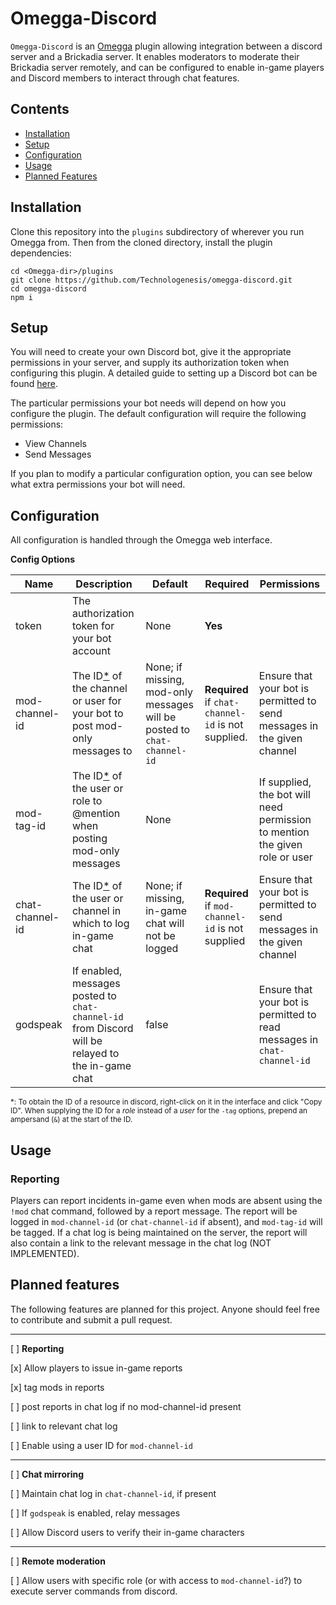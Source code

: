 # Omegga-Discord

`Omegga-Discord` is an [Omegga](https://github.com/brickadia-community/omegga) plugin
allowing integration between a discord server and a Brickadia server.  It enables
moderators to moderate their Brickadia server remotely, and can be configured to enable
in-game players and Discord members to interact through chat features.

## Contents

- [Installation](#installation)
- [Setup](#setup)
- [Configuration](#configuration)
- [Usage](#usage)
- [Planned Features](#planned-features)

## Installation

Clone this repository into the `plugins` subdirectory of wherever you run Omegga from. Then from the cloned directory,
install the plugin dependencies:
```
cd <Omegga-dir>/plugins
git clone https://github.com/Technologenesis/omegga-discord.git
cd omegga-discord
npm i
```

## Setup

You will need to create your own Discord bot, give it the appropriate permissions in your server, and supply its
authorization token when configuring this plugin.  A detailed guide to setting up a Discord bot can be found
[here](https://discordpy.readthedocs.io/en/latest/discord.html).

The particular permissions your bot needs will depend on how you configure the plugin.  The default configuration will
require the following permissions:

- View Channels
- Send Messages

If you plan to modify a particular configuration option, you can see below what extra permissions your bot will need.

## Configuration

All configuration is handled through the Omegga web interface.

**Config Options**

| Name  | Description | Default | Required | Permissions |
|-------|-------------|---------|----------|-------------|
| token | The authorization token for your bot account | None | **Yes**
| mod-channel-id | The ID[*](#discordids) of the channel or user for your bot to post mod-only messages to | None; if missing, mod-only messages will be posted to `chat-channel-id` | **Required** if `chat-channel-id` is not supplied. | Ensure that your bot is permitted to send messages in the given channel
| mod-tag-id | The ID[*](#discordids) of the user or role to @mention when posting mod-only messages | None | | If supplied, the bot will need permission to mention the given role or user
| chat-channel-id | The ID[*](discordids) of the user or channel in which to log in-game chat | None; if missing, in-game chat will not be logged | **Required** if `mod-channel-id` is not supplied | Ensure that your bot is permitted to send messages in the given channel
| godspeak | If enabled, messages posted to `chat-channel-id` from Discord will be relayed to the in-game chat | false | | Ensure that your bot is permitted to read messages in `chat-channel-id`

<sup><a name="discordids">*</a>: To obtain the ID of a resource in discord, right-click on it in the interface and click "Copy ID". When supplying the ID for a *role* instead of a *user* for the `-tag` options, prepend an ampersand (`&`) at the start of the ID.</sup>

## Usage

### Reporting

Players can report incidents in-game even when mods are absent using the `!mod` chat command, followed by a report
message. The report will be logged in `mod-channel-id` (or `chat-channel-id` if absent), and `mod-tag-id` will be
tagged. If a chat log is being maintained on the server, the report will also contain a link to the relevant message in
the chat log (NOT IMPLEMENTED).

## Planned features

The following features are planned for this project. Anyone should feel free to contribute and submit a pull request.

---

[ ] **Reporting**

[x] Allow players to issue in-game reports

[x] tag mods in reports

[ ] post reports in chat log if no mod-channel-id present

[ ] link to relevant chat log

[ ] Enable using a user ID for `mod-channel-id`

---

[ ] **Chat mirroring**

[ ] Maintain chat log in `chat-channel-id`, if present

[ ] If `godspeak` is enabled, relay messages

[ ] Allow Discord users to verify their in-game characters

---

[ ] **Remote moderation**

[ ] Allow users with specific role (or with access to `mod-channel-id`?) to execute server commands from discord.